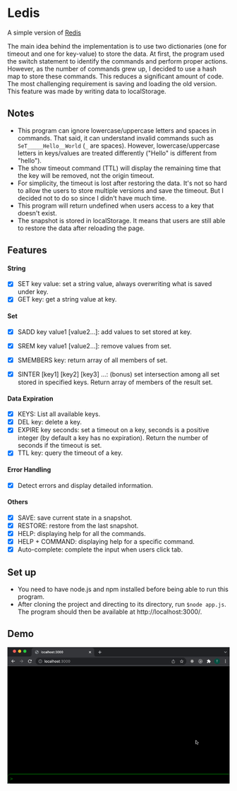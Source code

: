 # Ledis

A simple version of [Redis](https://redis.io)

The main idea behind the implementation is to use two dictionaries (one for timeout and one for key-value) to store the data. At first, the program used the switch statement to identify the commands and perform proper actions. However, as the number of commands grew up, I decided to use a hash map to store these commands. This reduces a significant amount of code. The most challenging requirement is saving and loading the old version. This feature was made by writing data to localStorage.

## Notes

- This program can ignore lowercase/uppercase letters and spaces in commands. That said, it can understand invalid commands such as `SeT_____Hello__World` (`_` are spaces). However, lowercase/uppercase letters in keys/values are treated differently ("Hello" is different from "hello").
- The show timeout command (TTL) will display the remaining time that the key will be removed, not the origin timeout.
- For simplicity, the timeout is lost after restoring the data. It's not so hard to allow the users to store multiple versions and save the timeout. But I decided not to do so since I didn't have much time.
- This program will return undefined when users access to a key that doesn't exist.
- The snapshot is stored in localStorage. It means that users are still able to restore the data after reloading the page.

## Features

#### String

- [x] SET key value: set a string value, always overwriting what is saved under key.
- [x] GET key: get a string value at key.

#### Set

- [x] SADD key value1 [value2...]: add values to set stored at key.
- [x] SREM key value1 [value2...]: remove values from set.
- [x] SMEMBERS key: return array of all members of set.
- [x] SINTER [key1] [key2] [key3] ...: (bonus) set intersection among all set stored in specified keys. Return array of members of the result set.


#### Data Expiration

- [x] KEYS: List all available keys.
- [x] DEL key: delete a key.
- [x] EXPIRE key seconds: set a timeout on a key, seconds is a positive integer (by default a key has no expiration). Return the number of seconds if the timeout is set.
- [x] TTL key: query the timeout of a key.

#### Error Handling

- [x] Detect errors and display detailed information.

#### Others

- [x] SAVE: save current state in a snapshot.
- [x] RESTORE: restore from the last snapshot.
- [x] HELP: displaying help for all the commands.
- [x] HELP + COMMAND: displaying help for a specific command.
- [x] Auto-complete: complete the input when users click tab.

## Set up

- You need to have node.js and npm installed before being able to run this program.
- After cloning the project and directing to its directory, run ` $node app.js `. The program should then be available at http://localhost:3000/.

## Demo
![](demo.gif)
